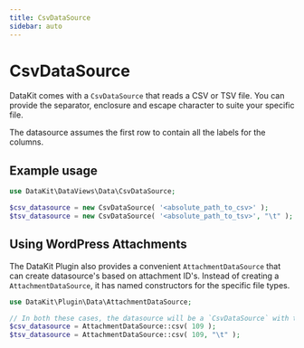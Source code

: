 ```yaml
---
title: CsvDataSource
sidebar: auto
---
```

# CsvDataSource

DataKit comes with a `CsvDataSource` that reads a CSV or TSV file. You can provide the separator, enclosure and escape
character to suite your specific file.

The datasource assumes the first row to contain all the labels for the columns.

## Example usage

```php
use DataKit\DataViews\Data\CsvDataSource;

$csv_datasource = new CsvDataSource( '<absolute_path_to_csv>' );
$tsv_datasource = new CsvDataSource( '<absolute_path_to_tsv>', "\t" ); // Separate on tabs.
```

## Using WordPress Attachments

The DataKit Plugin also provides a convenient `AttachmentDataSource` that can create datasource's based on attachment
ID's. Instead of creating a `AttachmentDataSource`, it has named constructors for the specific file types.

```php
use DataKit\Plugin\Data\AttachmentDataSource;

// In both these cases, the datasource will be a `CsvDataSource` with the absolute path resolved.
$csv_datasource = AttachmentDataSource::csv( 109 );
$tsv_datasource = AttachmentDataSource::csv( 109, "\t" ); 
```
